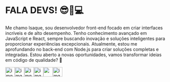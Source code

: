 # FALA DEVS! 😎📸💻

Me chamo Isaque, sou desenvolvedor front-end focado em criar interfaces incríveis e de alto desempenho. Tenho conhecimento avançado em JavaScript e React, sempre buscando inovação e soluções inteligentes para proporcionar experiências excepcionais. Atualmente, estou me aprofundando no back-end com Node.js para criar soluções completas e integradas. Estou aberto a novas oportunidades, vamos transformar ideias em código de qualidade? 🚀

<div style="display:flex;">
  <img src="https://img.favpng.com/5/19/8/html-world-wide-web-consortium-canvas-element-png-favpng-SfRSVCwK6Z2Ssxsq68fV5gvh4_t.jpg" alt="img-HTML" width="30" />
  <img src="https://cdn.worldvectorlogo.com/logos/css-3.svg" alt="img-CSS" width="30" />
  <img src="https://www.freepnglogos.com/uploads/javascript/javascript-online-logo-for-website-0.png" alt="img-JS" width="30" />
  <img src="https://encrypted-tbn0.gstatic.com/images?q=tbn:ANd9GcQHR_P-7OxbDx2-EpUFbKc24Ee2jKJYms_gUw&s" alt="img-React" width="30" />
  <img src="https://cdn.iconscout.com/icon/free/png-256/free-node-js-logo-icon-download-in-svg-png-gif-file-formats--nodejs-programming-language-pack-logos-icons-1174925.png alt="img-Node" width="30" />
  <img src="https://www.freeiconspng.com/thumbs/sql-server-icon-png/sql-server-icon-png-29.png" alt="img-SQL" width="30" />
</div>

